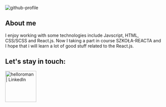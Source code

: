 ![github-profile](https://user-images.githubusercontent.com/30775271/101749583-357d2500-3ace-11eb-986e-d55083186b4f.png)

<!--
**val089/val089** is a ✨ _special_ ✨ repository because its `README.md` (this file) appears on your GitHub profile.

Here are some ideas to get you started:

- 🔭 I’m currently working on ...
- 🌱 I’m currently learning ...
- 👯 I’m looking to collaborate on ...
- 🤔 I’m looking for help with ...
- 💬 Ask me about ...
- 📫 How to reach me: ...
- 😄 Pronouns: ...
- ⚡ Fun fact: ...
-->

## About me
I enjoy working with some technologies include Javscript, HTML, CSS/SCSS and React.js. Now I taking a part in course SZKOŁA-REACTA and I hope that i will learn a lot  of good stuff related to the React.js.

## Let's stay in touch:
<img align="left" alt="helloroman | LinkedIn" width="100px" src="https://user-images.githubusercontent.com/30775271/101756298-29956100-3ad6-11eb-98f8-8c912e68ce93.png" />

